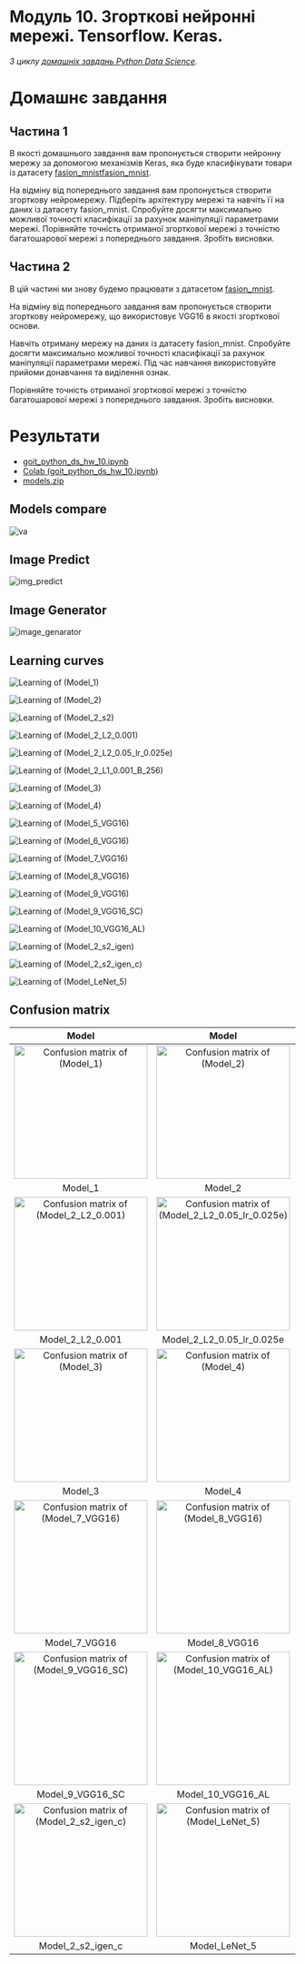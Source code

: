 # Модуль 10. Згорткові нейронні мережі. Tensorflow. Keras.

*З циклу [домашніх завдань Python Data Science](https://github.com/lexxai/goit_python_data_sciense_homework).*

# Домашнє завдання

## Частина 1

В якості домашнього завдання вам пропонується створити нейронну мережу за допомогою механізмів Keras, яка буде класифікувати товари із датасету [fasion_mnist](https://www.tensorflow.org/datasets/catalog/fashion_mnist)[fasion_mnist](https://www.tensorflow.org/datasets/catalog/fashion_mnist).

На відміну від попереднього завдання вам пропонується створити згорткову нейромережу. Підберіть архітектуру мережі та навчіть її на даних із датасету fasion_mnist. Спробуйте досягти максимально можливої точності класифікації за рахунок маніпуляції параметрами мережі. Порівняйте точність отриманої згорткової мережі з точністю багатошарової мережі з попереднього завдання. Зробіть висновки.

## Частина 2

В цій частині ми знову будемо працювати з датасетом [fasion_mnist](https://www.tensorflow.org/datasets/catalog/fashion_mnist).

На відміну від попереднього завдання вам пропонується створити згорткову нейромережу, що використовує VGG16 в якості згорткової основи.

Навчіть отриману мережу на даних із датасету fasion_mnist. Спробуйте досягти максимально можливої точності класифікації за рахунок маніпуляції параметрами мережі. Під час навчання використовуйте прийоми донавчання та виділення ознак.

Порівняйте точність отриманої згорткової мережі з точністю багатошарової мережі з попереднього завдання. Зробіть висновки.


# Результати

- [goit_python_ds_hw_10.ipynb](goit_python_ds_hw_10.ipynb)
- [Colab (goit_python_ds_hw_10.ipynb)](https://drive.google.com/file/d/1UZ0mGqIN2Rqcs3OxCcwLOTiLSasm5oT8/view?usp=sharing)
- [models.zip](https://drive.google.com/file/d/1A1bqwSmqWNuChNcpw9SsQm91-AXhxKRZ/view?usp=drive_link)

## Models compare
![va](img_va.png)

## Image Predict
![img_predict](img_predict.png)


## Image Generator
![image_genarator](image_genarator.png)


## Learning curves




![Learning of (Model_1)](img_Model_1_ca.png)

![Learning of (Model_2)](img_Model_2_ca.png)

![Learning of (Model_2_s2)](img_Model_2_s2_ca.png)

![Learning of (Model_2_L2_0.001)](img_Model_2_L2_0.001_ca.png)

![Learning of (Model_2_L2_0.05_lr_0.025e)](img_Model_2_L2_0.05_lr_0.025e_ca.png)

![Learning of (Model_2_L1_0.001_B_256)](img_Model_2_L1_0.001_B_256_ca.png)

![Learning of (Model_3)](img_Model_3_ca.png)

![Learning of (Model_4)](img_Model_4_ca.png)

![Learning of (Model_5_VGG16)](img_Model_5_VGG16_ca.png)

![Learning of (Model_6_VGG16)](img_Model_6_VGG16_ca.png)

![Learning of (Model_7_VGG16)](img_Model_7_VGG16_ca.png)

![Learning of (Model_8_VGG16)](img_Model_8_VGG16_ca.png)

![Learning of (Model_9_VGG16)](img_Model_9_VGG16_ca.png)

![Learning of (Model_9_VGG16_SC)](img_Model_9_VGG16_SC_ca.png)

![Learning of (Model_10_VGG16_AL)](img_Model_10_VGG16_AL_ca.png)

![Learning of (Model_2_s2_igen)](img_Model_2_s2_igen_ca.png)

![Learning of (Model_2_s2_igen_c)](img_Model_2_s2_igen_c_ca.png)

![Learning of (Model_LeNet_5)](img_Model_LeNet_5_ca.png)



## Confusion matrix

| Model  | Model  | Model  |
|:------:|:------:|:------:|
| <img src="img_Model_1_cm.png" alt="Confusion matrix of (Model_1)" width="235"> | <img src="img_Model_2_cm.png" alt="Confusion matrix of (Model_2)" width="235"> | <img src="img_Model_2_s2_cm.png" alt="Confusion matrix of (Model_2_s2)" width="235"> |
| Model_1 | Model_2 | Model_2_s2 |
| <img src="img_Model_2_L2_0.001_cm.png" alt="Confusion matrix of (Model_2_L2_0.001)" width="235"> | <img src="img_Model_2_L2_0.05_lr_0.025e_cm.png" alt="Confusion matrix of (Model_2_L2_0.05_lr_0.025e)" width="235"> | <img src="img_Model_2_L1_0.001_B_256_cm.png" alt="Confusion matrix of (Model_2_L1_0.001_B_256)" width="235"> |
| Model_2_L2_0.001 | Model_2_L2_0.05_lr_0.025e | Model_2_L1_0.001_B_256 |
| <img src="img_Model_3_cm.png" alt="Confusion matrix of (Model_3)" width="235"> | <img src="img_Model_4_cm.png" alt="Confusion matrix of (Model_4)" width="235"> | <img src="img_Model_6_VGG16_cm.png" alt="Confusion matrix of (Model_6_VGG16)" width="235"> |
| Model_3 | Model_4 | Model_6_VGG16 |
| <img src="img_Model_7_VGG16_cm.png" alt="Confusion matrix of (Model_7_VGG16)" width="235"> | <img src="img_Model_8_VGG16_cm.png" alt="Confusion matrix of (Model_8_VGG16)" width="235"> | <img src="img_Model_9_VGG16_cm.png" alt="Confusion matrix of (Model_9_VGG16)" width="235"> |
| Model_7_VGG16 | Model_8_VGG16 | Model_9_VGG16 |
| <img src="img_Model_9_VGG16_SC_cm.png" alt="Confusion matrix of (Model_9_VGG16_SC)" width="235"> | <img src="img_Model_10_VGG16_AL_cm.png" alt="Confusion matrix of (Model_10_VGG16_AL)" width="235"> | <img src="img_Model_2_s2_igen_cm.png" alt="Confusion matrix of (Model_2_s2_igen)" width="235"> |
| Model_9_VGG16_SC | Model_10_VGG16_AL | Model_2_s2_igen |
| <img src="img_Model_2_s2_igen_c_cm.png" alt="Confusion matrix of (Model_2_s2_igen_c)" width="235"> | <img src="img_Model_LeNet_5_cm.png" alt="Confusion matrix of (Model_LeNet_5)" width="235"> |  |
| Model_2_s2_igen_c | Model_LeNet_5 |  |

